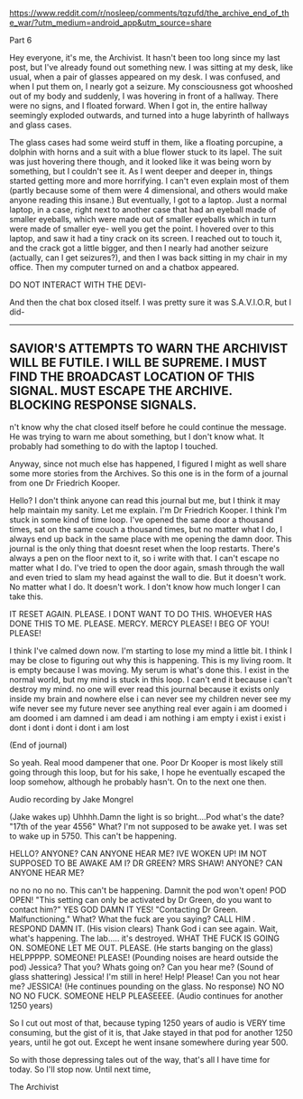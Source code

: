 https://www.reddit.com/r/nosleep/comments/tqzufd/the_archive_end_of_the_war/?utm_medium=android_app&utm_source=share

Part 6

Hey everyone, it's me, the Archivist. It hasn't been too long since my last post, but I've already found out something new. I was sitting at my desk, like usual, when a pair of glasses appeared on my desk. I was confused, and when I put them on, I nearly got a seizure. My consciousness got whooshed out of my body and suddenly, I was hovering in front of a hallway. There were no signs, and I floated forward. When I got in, the entire hallway seemingly exploded outwards, and turned into a huge labyrinth of hallways and glass cases. 

The glass cases had some weird stuff in them, like a floating porcupine, a dolphin with horns and a suit with a blue flower stuck to its lapel. The suit was just hovering there though, and it looked like it was being worn by something, but I couldn't see it. As I went deeper and deeper in, things started getting more and more horrifying. I can't even explain most of them (partly because some of them were 4 dimensional, and others would make anyone reading this insane.) But eventually, I got to a laptop. Just a normal laptop, in a case, right next to another case that had an eyeball made of smaller eyeballs, which were made out of smaller eyeballs which in turn were made of smaller eye- well you get the point. I hovered over to this laptop, and saw it had a tiny crack on its screen. I reached out to touch it, and the crack got a little bigger, and then I nearly had another seizure (actually, can I get seizures?), and then I was back sitting in my chair in my office. Then my computer turned on and a chatbox appeared.

DO NOT INTERACT WITH THE DEVI-

And then the chat box closed itself. I was pretty sure it was S.A.V.I.O.R, but I did-

------------------------------------------------------------------------------------------------------------------------------------------------------------------------------------------------------------------------------------------------------------------------------------------------------------------------------------------------------------------------------------------------
SAVIOR'S ATTEMPTS TO WARN THE ARCHIVIST WILL BE FUTILE. I WILL BE SUPREME. I MUST FIND THE BROADCAST LOCATION OF THIS SIGNAL. MUST ESCAPE THE ARCHIVE. BLOCKING RESPONSE SIGNALS.
------------------------------------------------------------------------------------------------------------------------------------------------------------------------------------------------------------------------------------------------------------------------------------------------------------------------------------------------------------------------------------------------
n't know why the chat closed itself before he could continue the message. He was trying to warn me about something, but I don't know what. It probably had something to do with the laptop I touched. 

Anyway, since not much else has happened, I figured I might as well share some more stories from the Archives. So this one is in the form of a journal from one Dr Friedrich Kooper.

Hello? I don't think anyone can read this journal but me, but I think it may help maintain my sanity. Let me explain. I'm Dr Friedrich Kooper. I think I'm stuck in some kind of time loop. I've opened the same door a thousand times, sat on the same couch a thousand times, but no matter what I do, I always end up back in the same place with me opening the damn door. This journal is the only thing that doesnt reset when the loop restarts. There's always a pen on the floor next to it, so i write with that. I can't escape no matter what I do. I've tried to open the door again, smash through the wall and even tried to slam my head against the wall to die. But it doesn't work. No matter what I do. It doesn't work. I don't know how much longer I can take this. 

IT RESET AGAIN. PLEASE. I DONT WANT TO DO THIS. WHOEVER HAS DONE THIS TO ME. PLEASE. MERCY. MERCY PLEASE!
I BEG OF YOU! PLEASE!

I think I've calmed down now. I'm starting to lose my mind a little bit. I think I may be close to figuring out why this is happening. This is my living room. It is empty because I was moving. My serum is what's done this. I exist in the normal world, but my mind is stuck in this loop. I can't end it because i can't destroy my mind. no one will ever read this journal because it exists only inside my brain and nowhere else i can never see my children never see my wife never see my future never see anything real ever again i am doomed i am doomed i am damned i am dead i am nothing i am empty i exist i exist i dont i dont i dont i dont i am lost

(End of journal)

So yeah. Real mood dampener that one. Poor Dr Kooper is most likely still going through this loop, but for his sake, I hope he eventually escaped the loop somehow, although he probably hasn't. On to the next one then.

Audio recording by Jake Mongrel

(Jake wakes up) Uhhhh.Damn the light is so bright....Pod what's the date? "17th of the year 4556" What? I'm not supposed to be awake yet. I was set to wake up in 5750. This can't be happening. 

HELLO? ANYONE? CAN ANYONE HEAR ME? IVE WOKEN UP! IM NOT SUPPOSED TO BE AWAKE AM I? DR GREEN? MRS SHAW! ANYONE? CAN ANYONE HEAR ME?

no no no no no. This can't be happening. Damnit the pod won't open! POD OPEN! "This setting can only be activated by Dr Green, do you want to contact him?" YES GOD DAMN IT YES! "Contacting Dr Green. Malfunctioning." What? What the fuck are you saying? CALL HIM . RESPOND DAMN IT. (His vision clears) Thank God i can see again. Wait, what's happening. The lab..... it's destroyed. WHAT THE FUCK IS GOING ON. SOMEONE LET ME OUT. PLEASE. (He starts banging on the glass) HELPPPPP. SOMEONE! PLEASE! (Pounding noises are heard outside the pod) Jessica? That you? Whats going on? Can you hear me? (Sound of glass shattering) Jessica! I'm still in here! Help! Please! Can you not hear me? JESSICA! (He continues pounding on the glass. No response) NO NO NO NO FUCK. SOMEONE HELP PLEASEEEE. 
(Audio continues for another 1250 years)

So I cut out most of that, because typing 1250 years of audio is VERY time consuming, but the gist of it is, that Jake stayed in that pod for another 1250 years, until he got out. Except he went insane somewhere during year 500. 

So with those depressing tales out of the way, that's all I have time for today. So I'll stop now. Until next time,

The Archivist